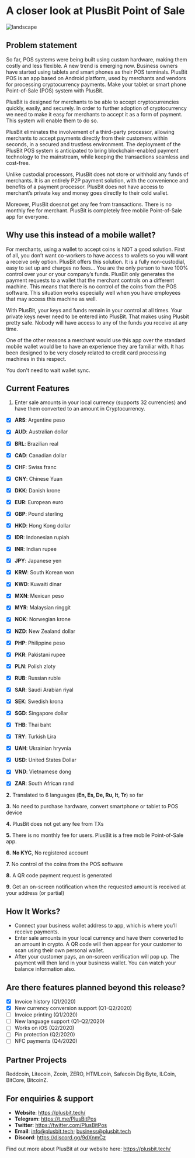 # **A closer look at PlusBit Point of Sale**

![landscape](https://plusbit.tech/assets/img/logoLS.png)

## **Problem statement**

So far, POS systems were being built using custom hardware, making them costly and less flexible. A new trend is emerging now. Business owners have started using tablets and smart phones as their POS terminals. PlusBit POS is an app based on Android platform, used by merchants and vendors for processing cryptocurrency payments. Make your tablet or smart phone Point-of-Sale (POS) system with PlusBit. 

PlusBit is designed for merchants to be able to accept cryptocurrencies quickly, easily, and securely. In order to further adoption of cryptocurrency we need to make it easy for merchants to accept it as a form of payment. This system will enable them to do so.

PlusBit eliminates the involvement of a third-party processor, allowing merchants to accept payments directly from their customers within seconds, in a secured and trustless environment. The deployment of the PlusBit POS system is anticipated to bring blockchain-enabled payment technology to the mainstream, while keeping the transactions seamless and cost-free.

Unlike custodial processors, PlusBit does not store or withhold any funds of merchants. It is an entirely P2P payment solution, with the convenience and benefits of a payment processor. PlusBit does not have access to merchant’s private key and money goes directly to their cold wallet.

Moreover, PlusBit doesnot get any fee from transactions. There is no monthly fee for merchant. PlusBit is completely free mobile Point-of-Sale app for everyone.

## **Why use this instead of a mobile wallet?**

For merchants, using a wallet to accept coins is NOT a good solution. First of all, you don’t want co-workers to have access to wallets so you will want a receive only option. PlusBit offers this solution. It is a fully non-custodial, easy to set up and charges no fees… You are the only person to have 100% control over your or your company’s funds. PlusBit only generates the payment requests to a wallet that the merchant controls on a different machine. This means that there is no control of the coins from the POS software. This situation works especially well when you have employees that may access this machine as well. 

With PlusBit, your keys and funds remain in your control at all times. Your private keys never need to be entered into PlusBit. That makes using Plusbit pretty safe. Nobody will have access to any of the funds you receive at any time.

One of the other reasons a merchant would use this app over the standard mobile wallet would be to have an experience they are familiar with. It has been designed to be very closely related to credit card processing machines in this respect.

You don't need to wait wallet sync.

## **Current Features**

1. Enter sale amounts in your local currency (supports 32 currencies) and have them converted to an amount in Cryptocurrency.
 
- [x] **ARS**: Argentine peso
- [x] **AUD**: Australian dollar
- [x] **BRL**: Brazilian real
- [x] **CAD**: Canadian dollar
- [x] **CHF**: Swiss franc
- [x] **CNY**: Chinese Yuan
- [x] **DKK**: Danish krone
- [x] **EUR**: European euro
- [x] **GBP**: Pound sterling
- [x] **HKD**: Hong Kong dollar
- [x] **IDR**: Indonesian rupiah
- [x] **INR**: Indian rupee
- [x] **JPY**: Japanese yen
- [x] **KRW**: South Korean won
- [x] **KWD**: Kuwaiti dinar
- [x] **MXN**: Mexican peso
- [x] **MYR**: Malaysian ringgit
- [x] **NOK**: Norwegian krone
- [x] **NZD**: New Zealand dollar
- [x] **PHP**: Philippine peso
- [x] **PKR**: Pakistani rupee
- [x] **PLN**: Polish zloty
- [x] **RUB**: Russian ruble
- [x] **SAR**: Saudi Arabian riyal
- [x] **SEK**: Swedish krona
- [x] **SGD**: Singapore dollar
- [x] **THB**: Thai baht
- [x] **TRY**: Turkish Lira
- [x] **UAH**: Ukrainian hryvnia
- [x] **USD**: United States Dollar
- [x] **VND**: Vietnamese dong
- [x] **ZAR**: South African rand
 

**2.** Translated to 6 languages (**En, Es, De, Ru, It, Tr**) so far

**3.** No need to purchase hardware, convert smartphone or tablet to POS device


**4.** PlusBit does not get any fee from TXs

**5.** There is no monthly fee for users. PlusBit is a free mobile Point-of-Sale app.

**6.** **No KYC**, No registered account

**7.** No control of the coins from the POS software

**8.** A QR code payment request is generated 

**9.** Get an on-screen notification when the requested amount is received at your address (or partial)


## **How It Works?**

* Connect your business wallet address to app, which is where you’ll receive payments.
* Enter sale amounts in your local currency and have them converted to an amount in crypto. A QR code will then appear for your customer to scan using their own personal wallet.
* After your customer pays, an on-screen verification will pop up. The payment will then land in your business wallet. You can watch your balance information also.


## **Are there features planned beyond this release?**

- [x] Invoice history (Q1/2020) 
- [x] New currency conversion support (Q1-Q2/2020) 
- [ ] Invoice printing (Q1/2020)
- [ ] New language support (Q1-Q2/2020) 
- [ ] Works on iOS (Q2/2020) 
- [ ] Pin protection (Q2/2020) 
- [ ] NFC payments (Q4/2020) 

## **Partner Projects**

Reddcoin, Litecoin, Zcoin, ZERO, HTMLcoin, Safecoin
DigiByte, ILCoin, BitCore, BitcoinZ. 

## **For enquiries & support**

* **Website**: https://plusbit.tech/
* **Telegram**: https://t.me/PlusBitPos
* **Twitter**: https://twitter.com/PlusBitPos
* **Email**: info@plusbit.tech; business@plusbit.tech
* **Discord**: https://discord.gg/9dXnmCz


Find out more about PlusBit at our website here: https://plusbit.tech/


